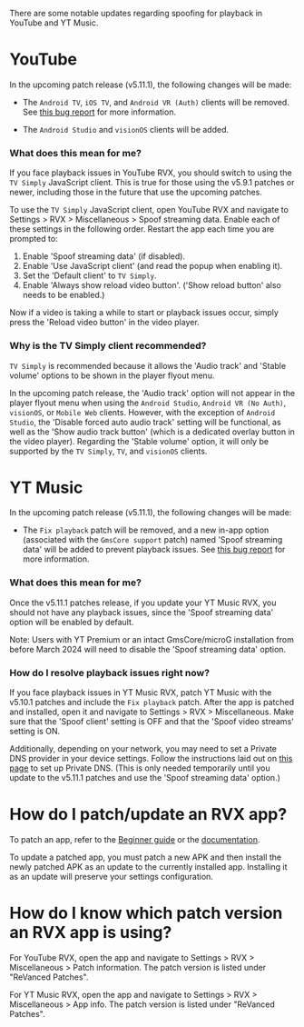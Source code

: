 There are some notable updates regarding spoofing for playback in YouTube and YT Music.

# YouTube

In the upcoming patch release (v5.11.1), the following changes will be made:

- The `Android TV`, `iOS TV`, and `Android VR (Auth)` clients will be removed. See [this bug report](https://github.com/inotia00/ReVanced_Extended/issues/3166) for more information.

- The `Android Studio` and `visionOS` clients will be added.


### What does this mean for me?

If you face playback issues in YouTube RVX, you should switch to using the `TV Simply` JavaScript client. This is true for those using the v5.9.1 patches or newer, including those in the future that use the upcoming patches.

To use the `TV Simply` JavaScript client, open YouTube RVX and navigate to Settings > RVX > Miscellaneous > Spoof streaming data. Enable each of these settings in the following order. Restart the app each time you are prompted to:

1. Enable 'Spoof streaming data' (if disabled).
2. Enable 'Use JavaScript client' (and read the popup when enabling it).
3. Set the 'Default client' to `TV Simply`.
4. Enable 'Always show reload video button'. ('Show reload button' also needs to be enabled.)

Now if a video is taking a while to start or playback issues occur, simply press the 'Reload video button' in the video player.


### Why is the TV Simply client recommended?

`TV Simply` is recommended because it allows the 'Audio track' and 'Stable volume' options to be shown in the player flyout menu.

In the upcoming patch release, the 'Audio track' option will not appear in the player flyout menu when using the `Android Studio`, `Android VR (No Auth)`, `visionOS`, or `Mobile Web` clients. However, with the exception of `Android Studio`, the 'Disable forced auto audio track' setting will be functional, as well as the 'Show audio track button' (which is a dedicated overlay button in the video player). Regarding the 'Stable volume' option, it will only be supported by the `TV Simply`, `TV`, and `visionOS` clients.



# YT Music

In the upcoming patch release (v5.11.1), the following changes will be made:

- The `Fix playback` patch will be removed, and a new in-app option (associated with the `GmsCore support` patch) named 'Spoof streaming data' will be added to prevent playback issues. See [this bug report](https://github.com/inotia00/ReVanced_Extended/issues/3167) for more information.


### What does this mean for me?

Once the v5.11.1 patches release, if you update your YT Music RVX, you should not have any playback issues, since the 'Spoof streaming data' option will be enabled by default.

Note: Users with YT Premium or an intact GmsCore/microG installation from before March 2024 will need to disable the 'Spoof streaming data' option.


### How do I resolve playback issues right now?

If you face playback issues in YT Music RVX, patch YT Music with the v5.10.1 patches and include the `Fix playback` patch. After the app is patched and installed, open it and navigate to Settings > RVX > Miscellaneous. Make sure that the 'Spoof client' setting is OFF and that the 'Spoof video streams' setting is ON. 

Additionally, depending on your network, you may need to set a Private DNS provider in your device settings. Follow the instructions laid out on [this page](https://developers.google.com/speed/public-dns/docs/using?hl=en#android) to set up Private DNS. (This is only needed temporarily until you update to the v5.11.1 patches and use the 'Spoof streaming data' option.)



# How do I patch/update an RVX app?

To patch an app, refer to the [Beginner guide](https://github.com/ReVanced-Extended-Community/Community-Guides/blob/main/community-wiki/guide-for-beginners.md) or the [documentation](https://github.com/inotia00/revanced-documentation#readme).

To update a patched app, you must patch a new APK and then install the newly patched APK as an update to the currently installed app. Installing it as an update will preserve your settings configuration.



# How do I know which patch version an RVX app is using?

For YouTube RVX, open the app and navigate to Settings > RVX > Miscellaneous > Patch information. The patch version is listed under "ReVanced Patches".

For YT Music RVX, open the app and navigate to Settings > RVX > Miscellaneous > App info. The patch version is listed under "ReVanced Patches".